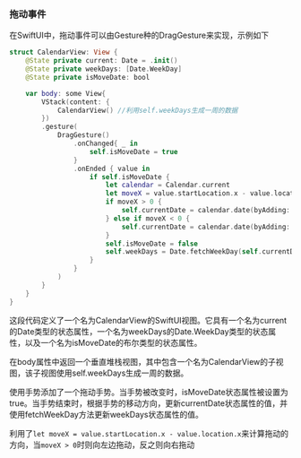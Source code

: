 ### 拖动事件

在SwiftUI中，拖动事件可以由Gesture种的DragGesture来实现，示例如下

```swift
struct CalendarView: View {
    @State private current: Date = .init()
    @State private weekDays: [Date.WeekDay]
    @State private isMoveDate: bool

    var body: some View{
        VStack(content: {
            CalendarView() //利用self.weekDays生成一周的数据
        })
        .gesture(
            DragGesture()
                .onChanged{ _ in
                    self.isMoveDate = true
                }
                .onEnded { value in
                    if self.isMoveDate {
                        let calendar = Calendar.current
                        let moveX = value.startLocation.x - value.location.x
                        if moveX > 0 {
                            self.currentDate = calendar.date(byAdding: .day,value: 7 ,to: self.currentDate) ?? self.currentDate
                        } else if moveX < 0 {
                            self.currentDate = calendar.date(byAdding: .day,value: -7 ,to: self.currentDate) ?? self.currentDate
                        }
                        self.isMoveDate = false
                        self.weekDays = Date.fetchWeekDay(self.currentDate)
                    }
                }
            )
        }
    }
}
```

这段代码定义了一个名为CalendarView的SwiftUI视图。它具有一个名为current的Date类型的状态属性，一个名为weekDays的Date.WeekDay类型的状态属性，以及一个名为isMoveDate的布尔类型的状态属性。

在body属性中返回一个垂直堆栈视图，其中包含一个名为CalendarView的子视图，该子视图使用self.weekDays生成一周的数据。

使用手势添加了一个拖动手势。当手势被改变时，isMoveDate状态属性被设置为true。当手势结束时，根据手势的移动方向，更新currentDate状态属性的值，并使用fetchWeekDay方法更新weekDays状态属性的值。

利用了``let moveX = value.startLocation.x - value.location.x``来计算拖动的方向，当``moveX > 0``时则向左边拖动，反之则向右拖动




